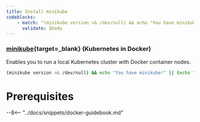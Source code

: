 ```yaml
---
title: Install minikube
codeblocks:
    - match: ^(minikube version >& /dev/null) && echo "You have minikube!" \|\| (echo "Please install minikube" && exit 1)$
      validate: $body
---
```


### [minikube](https://minikube.sigs.k8s.io/docs/start/){target=_blank} (Kubernetes in Docker)
Enables you to run a local Kubernetes cluster with Docker container nodes.

```bash
(minikube version >& /dev/null) && echo "You have minikube!" || (echo "Please install minikube" && exit 1)
```

# Prerequisites

--8<-- "../docs/snippets/docker-guidebook.md"